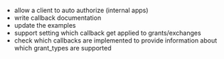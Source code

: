 * allow a client to auto authorize (internal apps)
* write callback documentation
* update the examples
* support setting which callback get applied to grants/exchanges
* check which callbacks are implemented to provide information about which grant_types are supported